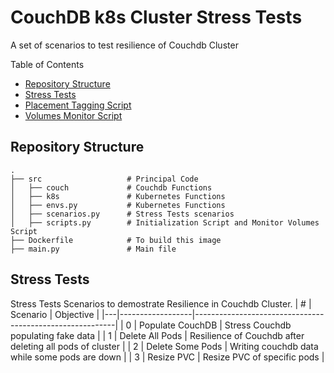 # CouchDB k8s Cluster Stress Tests

A set of scenarios to test resilience of Couchdb Cluster 

Table of Contents
  - [Repository Structure](#repository-structure)
  - [Stress Tests](#stress-tests)
  - [Placement Tagging Script](#placement-tagging-script)
  - [Volumes Monitor Script](#volumes-monitor-script)

## Repository Structure
    .
    ├── src                   # Principal Code
    │   ├── couch             # Couchdb Functions
    │   ├── k8s               # Kubernetes Functions
    │   ├── envs.py           # Kubernetes Functions
    │   ├── scenarios.py      # Stress Tests scenarios
    │   ├── scripts.py        # Initialization Script and Monitor Volumes Script
    ├── Dockerfile            # To build this image
    ├── main.py               # Main file 


## Stress Tests 
Stress Tests Scenarios to demostrate Resilience in Couchdb Cluster.
| # | Scenario         | Objective                                                |
|---|------------------|----------------------------------------------------------|
| 0 | Populate CouchDB | Stress Couchdb populating fake data                      |
| 1 | Delete All Pods  | Resilience of Couchdb after deleting all pods of cluster |
| 2 | Delete Some Pods | Writing couchdb data while some pods are down            |
| 3 | Resize PVC       | Resize PVC of specific pods                              |




